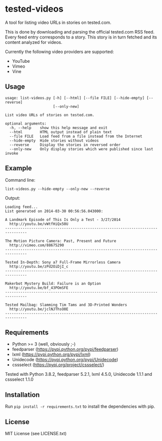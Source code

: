 tested-videos
=============

A tool for listing video URLs in stories on tested.com.

This is done by downloading and parsing the official tested.com RSS feed.
Every feed entry corresponds to a story. This story is in turn fetched and
its content analyzed for videos.

Currently the following video providers are supported:
* YouTube
* Vimeo
* Vine

Usage
-----

    usage: list-videos.py [-h] [--html] [--file FILE] [--hide-empty] [--reverse]
                          [--only-new]

    List video URLs of stories on tested.com.

    optional arguments:
      -h, --help    show this help message and exit
      --html        HTML output instead of plain text
      --file FILE   Load feed from a file instead from the Internet
      --hide-empty  Hide stories without videos
      --reverse     Display the stories in reversed order
      --only-new    Only display stories which were published since last invoke

Example
-----
Command line:

    list-videos.py --hide-empty --only-new --reverse

Output:

    Loading feed...
    List generated on 2014-03-30 00:56:56.043000:

    A Landmark Episode of This Is Only a Test - 3/27/2014
      http://youtu.be/vWtfHiQx50U
    --------------------------------------------------------------------------------

    The Motion Picture Camera: Past, Present and Future
      http://vimeo.com/88675290
    --------------------------------------------------------------------------------

    Tested In-Depth: Sony a7 Full-Frame Mirrorless Camera
      http://youtu.be/zPd2OiDjI_c
    --------------------------------------------------------------------------------

    Makerbot Mystery Build: Failure is an Option
      http://youtu.be/bf_43POmSFE
    --------------------------------------------------------------------------------

    Tested Mailbag: Slamming Tim Tams and 3D-Printed Wonders
      http://youtu.be/jclNJThsO0E
    --------------------------------------------------------------------------------

Requirements
-----

* Python >= 3 (well, obviously ;-)
* feedparser (https://pypi.python.org/pypi/feedparser)
* lxml (https://pypi.python.org/pypi/lxml)
* Unidecode (https://pypi.python.org/pypi/Unidecode)
* cssselect (https://pypi.org/project/cssselect/)

Tested with Python 3.8.2, feedparser 5.2.1, lxml 4.5.0, Unidecode 1.1.1 and cssselect 1.1.0

Installation
-----
Run ```pip install -r requirements.txt``` to install the dependencies with pip.

License
-----

MIT License (see LICENSE.txt)
